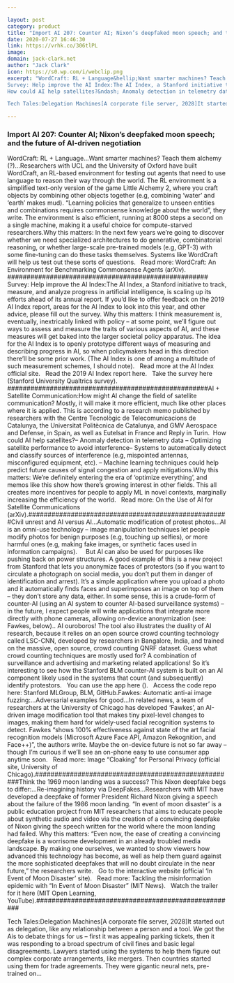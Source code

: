 ```yaml
---

layout: post
category: product
title: "Import AI 207: Counter AI; Nixon’s deepfaked moon speech; and the future of AI-driven negotiation "
date: 2020-07-27 16:46:30
link: https://vrhk.co/306tlPL
image: 
domain: jack-clark.net
author: "Jack Clark"
icon: https://s0.wp.com/i/webclip.png
excerpt: "WordCraft: RL + Language&hellip;Want smarter machines? Teach them alchemy (?)&hellip;Researchers with UCL and the University of Oxford have built WordCraft, an RL-based environment for testing out agents that need to use language to reason their way through the world. The RL environment is a simplified text-only version of the game Little Alchemy 2, where you craft objects by combining other objects together (e.g, combining &lsquo;water&rsquo; and &lsquo;earth&rsquo; makes mud). &ldquo;Learning policies that generalize to unseen entities and combinations requires commonsense knowledge about the world&rdquo;, they write. The environment is also efficient, running at 8000 steps a second on a single machine, making it a useful choice for compute-starved researchers.Why this matters: In the next few years we&rsquo;re going to discover whether we need specialized architectures to do generative, combinatorial reasoning, or whether large-scale pre-trained models (e.g, GPT-3) with some fine-tuning can do these tasks themselves. Systems like WordCraft will help us test out these sorts of questions. &nbsp; Read more: WordCraft: An Environment for Benchmarking Commonsense Agents (arXiv). ####################################################
Survey: Help improve the AI Index:The AI Index, a Stanford initiative to track, measure, and analyze progress in artificial intelligence, is scaling up its efforts ahead of its annual report. If you&rsquo;d like to offer feedback on the 2019 AI Index report, areas for the AI Index to look into this year, and other advice, please fill out the survey. Why this matters: I think measurement is, eventually, inextricably linked with policy &ndash; at some point, we&rsquo;ll figure out ways to assess and measure the traits of various aspects of AI, and these measures will get baked into the larger societal policy apparatus. The idea for the AI Index is to openly prototype different ways of measuring and describing progress in AI, so when policymakers head in this direction there&rsquo;ll be some prior work. (The AI Index is one of among a multitude of such measurement schemes, I should note).  &nbsp; Read more at the AI Index official site. &nbsp; Read the 2019 AI Index report here.  &nbsp; Take the survey here (Stanford University Qualtrics survey). ####################################################AI + Satellite Communication:How might AI change the field of satellite communication? Mostly, it will make it more efficient, much like other places where it is applied. This is according to a research memo published by researchers with the Centre Tecnol&ograve;gic de Telecomunicacions de Catalunya, the Universitat Polit&egrave;cnica de Catalunya, and GMV Aerospace and Defense, in Spain, as well as Eutelsat in France and Reply in Turin.&nbsp;
How could AI help satellites?&ndash; Anomaly detection in telemetry data &ndash; Optimizing satellite performance to avoid interference&ndash; Systems to automatically detect and classify sources of interference (e.g, mispointed antennas, misconfigured equipment, etc). &ndash; Machine learning techniques could help predict future causes of signal congestion and apply mitigations.Why this matters: We&rsquo;re definitely entering the era of &lsquo;optimize everything&rsquo;, and memos like this show how there&rsquo;s growing interest in other fields. This all creates more incentives for people to apply ML in novel contexts, marginally increasing the efficiency of the world.  &nbsp; Read more: On the Use of AI for Satellite Communications (arXiv).####################################################Civil unrest and AI versus AI&hellip;Automatic modification of protest photos&hellip;AI is an omni-use technology &ndash; image manipulation techniques let people modify photos for benign purposes (e.g, touching up selfies), or more harmful ones (e.g, making fake images, or synthetic faces used in information campaigns).  &nbsp; &nbsp; But AI can also be used for purposes like pushing back on power structures. A good example of this is a new project from Stanford that lets you anonymize faces of protestors (so if you want to circulate a photograph on social media, you don&rsquo;t put them in danger of identification and arrest). It&rsquo;s a simple application where you upload a photo and it automatically finds faces and superimposes an image on top of them &ndash; they don&rsquo;t store any data, either. In some sense, this is a crude-form of counter-AI (using an AI system to counter AI-based surveillance systems) &ndash; in the future, I expect people will write applications that integrate more directly with phone cameras, allowing on-device anonymization (see: Fawkes, below).. AI ouroboros! The tool also illustrates the duality of AI research, because it relies on an open source crowd counting technology called LSC-CNN, developed by researchers in Bangalore, India, and trained on the massive, open source, crowd counting QNRF dataset. Guess what crowd counting techniques are mostly used for? A combination of surveillance and advertising and marketing related applications! So it&rsquo;s interesting to see how the Stanford BLM counter-AI system is built on an AI component likely used in the systems that count (and subsequently) identify protestors. &nbsp; You can use the app here (). &nbsp; Access the code repo here: Stanford MLGroup, BLM, GitHub.Fawkes: Automatic anti-ai image fuzzing:&hellip;Adversarial examples for good&hellip;In related news, a team of researchers at the University of Chicago has developed &lsquo;Fawkes&rsquo;, an AI-driven image modification tool that makes tiny pixel-level changes to images, making them hard for widely-used facial recognition systems to detect. Fawkes &ldquo;shows 100% effectiveness against state of the art facial recognition models (Microsoft Azure Face API, Amazon Rekognition, and Face++)&rdquo;, the authors write. Maybe the on-device future is not so far away &ndash; though I&rsquo;m curious if we&rsquo;ll see an on-phone easy to use consumer app anytime soon. &nbsp; Read more: Image &ldquo;Cloaking&rdquo; for Personal Privacy (official site, University of Chicago).####################################################Think the 1969 moon landing was a success? This Nixon deepfake begs to differ:&hellip;Re-imagining history via DeepFakes&hellip;Researchers with MIT have developed a deepfake of former President Richard Nixon giving a speech about the failure of the 1986 moon landing. &ldquo;In event of moon disaster&rsquo; is a public education project from MIT researchers that aims to educate people about synthetic audio and video via the creation of a convincing deepfake of Nixon giving the speech written for the world where the moon landing had failed. Why this matters: &ldquo;Even now, the ease of creating a convincing deepfake is a worrisome development in an already troubled media landscape. By making one ourselves, we wanted to show viewers how advanced this technology has become, as well as help them guard against the more sophisticated deepfakes that will no doubt circulate in the near future,&rdquo; the researchers write. &nbsp; Go to the interactive website (official &lsquo;In Event of Moon Disaster&rsquo; site). &nbsp; Read more: Tackling the misinformation epidemic with &ldquo;In Event of Moon Disaster&rdquo; (MIT News). &nbsp; Watch the trailer for it here (MIT Open Learning, YouTube).####################################################

Tech Tales:Delegation Machines[A corporate file server, 2028]It started out as delegation, like any relationship between a person and a tool. We got the Ais to debate things for us &ndash; first it was appealing parking tickets, then it was responding to a broad spectrum of civil fines and basic legal disagreements. Lawyers started using the systems to help them figure out complex corporate arrangements, like mergers. Then countries started using them for trade agreements. They were gigantic neural nets, pre-trained on…"

---
```


### Import AI 207: Counter AI; Nixon’s deepfaked moon speech; and the future of AI-driven negotiation 

WordCraft: RL + Language&hellip;Want smarter machines? Teach them alchemy (?)&hellip;Researchers with UCL and the University of Oxford have built WordCraft, an RL-based environment for testing out agents that need to use language to reason their way through the world. The RL environment is a simplified text-only version of the game Little Alchemy 2, where you craft objects by combining other objects together (e.g, combining &lsquo;water&rsquo; and &lsquo;earth&rsquo; makes mud). &ldquo;Learning policies that generalize to unseen entities and combinations requires commonsense knowledge about the world&rdquo;, they write. The environment is also efficient, running at 8000 steps a second on a single machine, making it a useful choice for compute-starved researchers.Why this matters: In the next few years we&rsquo;re going to discover whether we need specialized architectures to do generative, combinatorial reasoning, or whether large-scale pre-trained models (e.g, GPT-3) with some fine-tuning can do these tasks themselves. Systems like WordCraft will help us test out these sorts of questions. &nbsp; Read more: WordCraft: An Environment for Benchmarking Commonsense Agents (arXiv). ####################################################
Survey: Help improve the AI Index:The AI Index, a Stanford initiative to track, measure, and analyze progress in artificial intelligence, is scaling up its efforts ahead of its annual report. If you&rsquo;d like to offer feedback on the 2019 AI Index report, areas for the AI Index to look into this year, and other advice, please fill out the survey. Why this matters: I think measurement is, eventually, inextricably linked with policy &ndash; at some point, we&rsquo;ll figure out ways to assess and measure the traits of various aspects of AI, and these measures will get baked into the larger societal policy apparatus. The idea for the AI Index is to openly prototype different ways of measuring and describing progress in AI, so when policymakers head in this direction there&rsquo;ll be some prior work. (The AI Index is one of among a multitude of such measurement schemes, I should note).  &nbsp; Read more at the AI Index official site. &nbsp; Read the 2019 AI Index report here.  &nbsp; Take the survey here (Stanford University Qualtrics survey). ####################################################AI + Satellite Communication:How might AI change the field of satellite communication? Mostly, it will make it more efficient, much like other places where it is applied. This is according to a research memo published by researchers with the Centre Tecnol&ograve;gic de Telecomunicacions de Catalunya, the Universitat Polit&egrave;cnica de Catalunya, and GMV Aerospace and Defense, in Spain, as well as Eutelsat in France and Reply in Turin.&nbsp;
How could AI help satellites?&ndash; Anomaly detection in telemetry data &ndash; Optimizing satellite performance to avoid interference&ndash; Systems to automatically detect and classify sources of interference (e.g, mispointed antennas, misconfigured equipment, etc). &ndash; Machine learning techniques could help predict future causes of signal congestion and apply mitigations.Why this matters: We&rsquo;re definitely entering the era of &lsquo;optimize everything&rsquo;, and memos like this show how there&rsquo;s growing interest in other fields. This all creates more incentives for people to apply ML in novel contexts, marginally increasing the efficiency of the world.  &nbsp; Read more: On the Use of AI for Satellite Communications (arXiv).####################################################Civil unrest and AI versus AI&hellip;Automatic modification of protest photos&hellip;AI is an omni-use technology &ndash; image manipulation techniques let people modify photos for benign purposes (e.g, touching up selfies), or more harmful ones (e.g, making fake images, or synthetic faces used in information campaigns).  &nbsp; &nbsp; But AI can also be used for purposes like pushing back on power structures. A good example of this is a new project from Stanford that lets you anonymize faces of protestors (so if you want to circulate a photograph on social media, you don&rsquo;t put them in danger of identification and arrest). It&rsquo;s a simple application where you upload a photo and it automatically finds faces and superimposes an image on top of them &ndash; they don&rsquo;t store any data, either. In some sense, this is a crude-form of counter-AI (using an AI system to counter AI-based surveillance systems) &ndash; in the future, I expect people will write applications that integrate more directly with phone cameras, allowing on-device anonymization (see: Fawkes, below).. AI ouroboros! The tool also illustrates the duality of AI research, because it relies on an open source crowd counting technology called LSC-CNN, developed by researchers in Bangalore, India, and trained on the massive, open source, crowd counting QNRF dataset. Guess what crowd counting techniques are mostly used for? A combination of surveillance and advertising and marketing related applications! So it&rsquo;s interesting to see how the Stanford BLM counter-AI system is built on an AI component likely used in the systems that count (and subsequently) identify protestors. &nbsp; You can use the app here (). &nbsp; Access the code repo here: Stanford MLGroup, BLM, GitHub.Fawkes: Automatic anti-ai image fuzzing:&hellip;Adversarial examples for good&hellip;In related news, a team of researchers at the University of Chicago has developed &lsquo;Fawkes&rsquo;, an AI-driven image modification tool that makes tiny pixel-level changes to images, making them hard for widely-used facial recognition systems to detect. Fawkes &ldquo;shows 100% effectiveness against state of the art facial recognition models (Microsoft Azure Face API, Amazon Rekognition, and Face++)&rdquo;, the authors write. Maybe the on-device future is not so far away &ndash; though I&rsquo;m curious if we&rsquo;ll see an on-phone easy to use consumer app anytime soon. &nbsp; Read more: Image &ldquo;Cloaking&rdquo; for Personal Privacy (official site, University of Chicago).####################################################Think the 1969 moon landing was a success? This Nixon deepfake begs to differ:&hellip;Re-imagining history via DeepFakes&hellip;Researchers with MIT have developed a deepfake of former President Richard Nixon giving a speech about the failure of the 1986 moon landing. &ldquo;In event of moon disaster&rsquo; is a public education project from MIT researchers that aims to educate people about synthetic audio and video via the creation of a convincing deepfake of Nixon giving the speech written for the world where the moon landing had failed. Why this matters: &ldquo;Even now, the ease of creating a convincing deepfake is a worrisome development in an already troubled media landscape. By making one ourselves, we wanted to show viewers how advanced this technology has become, as well as help them guard against the more sophisticated deepfakes that will no doubt circulate in the near future,&rdquo; the researchers write. &nbsp; Go to the interactive website (official &lsquo;In Event of Moon Disaster&rsquo; site). &nbsp; Read more: Tackling the misinformation epidemic with &ldquo;In Event of Moon Disaster&rdquo; (MIT News). &nbsp; Watch the trailer for it here (MIT Open Learning, YouTube).####################################################

Tech Tales:Delegation Machines[A corporate file server, 2028]It started out as delegation, like any relationship between a person and a tool. We got the Ais to debate things for us &ndash; first it was appealing parking tickets, then it was responding to a broad spectrum of civil fines and basic legal disagreements. Lawyers started using the systems to help them figure out complex corporate arrangements, like mergers. Then countries started using them for trade agreements. They were gigantic neural nets, pre-trained on…